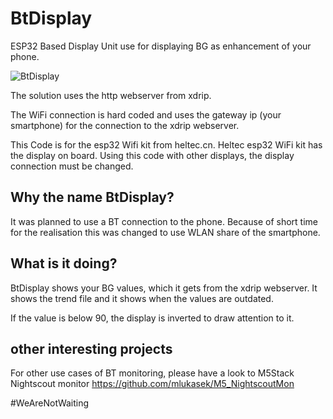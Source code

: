 # BtDisplay

ESP32 Based Display Unit use for displaying BG as enhancement of your phone.

![BtDisplay](https://user-images.githubusercontent.com/1705174/209117831-95d8feb6-faae-4609-977f-f2cdfb001687.jpg "BtDisplay in a pill box")

The solution uses the http webserver from xdrip.

The WiFi connection is hard coded and uses the gateway ip (your smartphone) for the connection to the xdrip webserver.

This Code is for the esp32 Wifi kit from heltec.cn.
Heltec esp32 WiFi kit has the display on board.
Using this code with other displays, the display connection must be changed.

## Why the name BtDisplay?
It was planned to use a BT connection to the phone.
Because of short time for the realisation this was changed to use WLAN share of the smartphone.

## What is it doing?
BtDisplay shows your BG values, which it gets from the xdrip webserver.
It shows the trend file and it shows when the values are outdated.

If the value is below 90, the display is inverted to draw attention to it. 

## other interesting projects
For other use cases of BT monitoring, please have a look to M5Stack Nightscout monitor
https://github.com/mlukasek/M5_NightscoutMon

#WeAreNotWaiting


